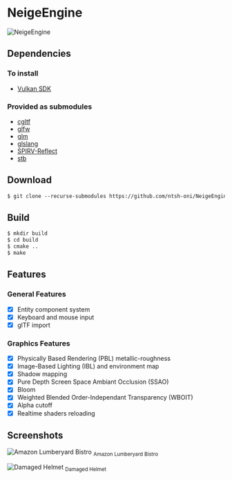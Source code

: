 
# NeigeEngine
![NeigeEngine](https://i.imgur.com/Pf8Esjf.png)

## Dependencies
### To install
 - [Vulkan SDK](https://vulkan.lunarg.com/sdk/home)
### Provided as submodules
- [cgltf](https://github.com/jkuhlmann/cgltf)
- [glfw](https://www.glfw.org/)
- [glm](https://github.com/g-truc/glm)
- [glslang](https://github.com/KhronosGroup/glslang)
- [SPIRV-Reflect](https://github.com/KhronosGroup/SPIRV-Reflect)
- [stb](https://github.com/nothings/stb)
## Download
```txt
$ git clone --recurse-submodules https://github.com/ntsh-oni/NeigeEngine.git
```
## Build
```txt
$ mkdir build
$ cd build
$ cmake ..
$ make
```
## Features
### General Features
- [x] Entity component system
- [x] Keyboard and mouse input
- [x] glTF import
### Graphics Features
- [x] Physically Based Rendering (PBL) metallic-roughness
- [x] Image-Based Lighting (IBL) and environment map
- [x] Shadow mapping
- [x] Pure Depth Screen Space Ambiant Occlusion (SSAO)
- [x] Bloom
- [x] Weighted Blended Order-Independant Transparency (WBOIT)
- [x] Alpha cutoff
- [x] Realtime shaders reloading
## Screenshots
![Amazon Lumberyard Bistro](https://i.imgur.com/oQ0EeZy.png)
<sub>Amazon Lumberyard Bistro</sub>


![Damaged Helmet](https://i.imgur.com/dZGCFZH.png)
<sub>Damaged Helmet</sub>
